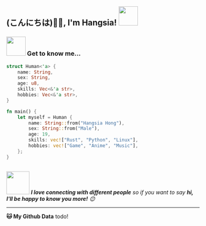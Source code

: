 <h2> (こんにちは)🙏🏻, I'm Hangsia! <img src="https://media.giphy.com/media/3o6wrt9hLJbptLFboY/giphy.gif" width="50"></h2>



### <img src="https://media.giphy.com/media/1kJxyyCq9ZHXX0GM3a/giphy.gif" width="50"> Get to know me...  

```rust
struct Human<'a> {
    name: String,
    sex: String,
    age: u8,
    skills: Vec<&'a str>,
    hobbies: Vec<&'a str>,
}

fn main() {
    let myself = Human {
        name: String::from("Hangsia Hong"),
        sex: String::from("Male"),
        age: 19,
        skills: vec!["Rust", "Python", "Linux"],
        hobbies: vec!["Game", "Anime", "Music"],
    };
}
  
```

<img src="https://media.giphy.com/media/LnQjpWaON8nhr21vNW/giphy.gif" width="60"> <em><b>I love connecting with different people</b> so if you want to say <b>hi, I'll be happy to know you more!</b> 😊</em>

---

**🐱 My Github Data** 
todo!
